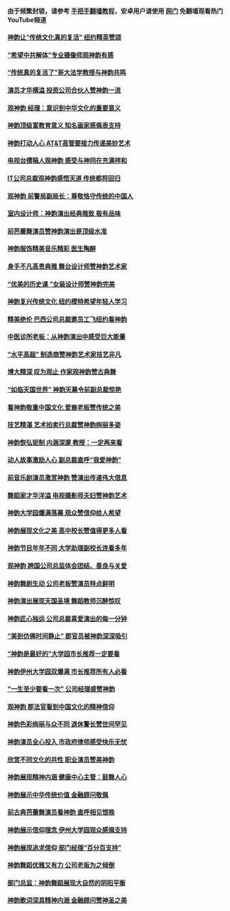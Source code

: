 #### 由于频繁封锁，请参考 [手把手翻墙教程](https://github.com/gfw-breaker/guides/wiki/)，安卓用户请使用 [网门](https://github.com/gfw-breaker/nogfw/blob/master/dl.md?t=02211200) 免翻墙观看热门YouTube频道 

#### [神韵让“传统文化真的复活” 纽约精英赞颂](../pages/nf4778/n11935011.md?t=02211200) 

#### [“希望中共解体”专业摄像师观神韵有感](../pages/nf4778/n11935010.md?t=02211200) 

#### [“传统真的复活了”哥大法学教授与神韵共鸣](../pages/nf4778/n11934867.md?t=02211200) 

#### [演员才华横溢 投资公司合伙人赞神韵一流](../pages/nf4778/n11934882.md?t=02211200) 

#### [观神韵 经理：意识到中华文化的重要意义](../pages/nf4778/n11934862.md?t=02211200) 

#### [神韵顶级富教育意义 知名画家感佩表支持](../pages/nf4778/n11934812.md?t=02211200) 

#### [神韵打动人心 AT&T高管要接力传递美妙艺术](../pages/nf4778/n11934595.md?t=02211200) 

#### [电视台撰稿人观神韵 感受与神同在充满祥和](../pages/nf4778/n11934801.md?t=02211200) 

#### [IT公司总裁观神韵感悟天道 传统都将回归](../pages/nf4778/n11934752.md?t=02211200) 

#### [观神韵 前警局副局长：尊敬恪守传统的中国人](../pages/nf4778/n11934652.md?t=02211200) 

#### [室内设计师：神韵演出经典雅致 极有品味](../pages/nf4778/n11934708.md?t=02211200) 

#### [前芭蕾舞演员赞神韵演出是顶级水准](../pages/nf4778/n11934576.md?t=02211200) 

#### [神韵服饰精美音乐精彩 医生陶醉](../pages/nf4778/n11934627.md?t=02211200) 

#### [身手不凡高贵典雅 舞台设计师赞神韵艺术家](../pages/nf4778/n11934604.md?t=02211200) 

#### [“优美的历史课 ”女装设计师赞神韵完美](../pages/nf4778/n11934578.md?t=02211200) 

#### [神韵复兴传统文化 纽约模特希望年轻人学习](../pages/nf4778/n11934496.md?t=02211200) 

#### [精美绝伦 巴西公司总裁邀员工飞纽约看神韵](../pages/nf4778/n11934541.md?t=02211200) 

#### [中医诊所老板：从神韵演出中感受巨大能量](../pages/nf4778/n11934376.md?t=02211200) 

#### [“水平高超” 制造商赞神韵艺术家技艺非凡](../pages/nf4778/n11934321.md?t=02211200) 

#### [博大精深 叹为观止 作家观神韵赞古典舞](../pages/nf4778/n11934031.md?t=02211200) 

#### [“如临天国世界” 神韵天幕令前副总裁惊艳](../pages/nf4778/n11934246.md?t=02211200) 

#### [看神韵敬重中国文化 爱裔老板赞传统之美](../pages/nf4778/n11934191.md?t=02211200) 

#### [技艺精湛 艺术拍卖行总裁赞神韵绚丽多姿](../pages/nf4778/n11934176.md?t=02211200) 

#### [神韵恢弘钜制 内涵深邃 教授：一定再来看](../pages/nf4778/n11933856.md?t=02211200) 

#### [动人故事激励人心 副总裁直呼“我爱神韵”](../pages/nf4778/n11933705.md?t=02211200) 

#### [前音乐剧演员激赏神韵 赞演出传递伟大信息](../pages/nf4778/n11933769.md?t=02211200) 

#### [舞蹈家才华洋溢 电视摄影师夫妇赞神韵艺术](../pages/nf4778/n11933314.md?t=02211200) 

#### [神韵大学园爆满落幕 观众赞信仰给人希望](../pages/nf4778/n11927141.md?t=02211200) 

#### [神韵展现文化之美 高中校长赞值得更多人看](../pages/nf4778/n11926417.md?t=02211200) 

#### [神韵节目年年不同 大学助理副校长连看多年](../pages/nf4778/n11926208.md?t=02211200) 

#### [观神韵 跨国公司总监体会团结、善良与关爱](../pages/nf4778/n11926193.md?t=02211200) 

#### [神韵舞剧生动 公司老板赞演员特点鲜明](../pages/nf4778/n11926064.md?t=02211200) 

#### [神韵演出展现天国圣境 舞蹈教师沉醉惊叹](../pages/nf4778/n11926044.md?t=02211200) 

#### [神韵匠心独运 公司总裁喜爱演出的每一分钟](../pages/nf4778/n11925750.md?t=02211200) 

#### [“美到仿佛时间静止” 郡官员被神韵深深吸引](../pages/nf4778/n11924933.md?t=02211200) 

#### [“神韵是最好的”大学园市长推荐一定要看](../pages/nf4778/n11924849.md?t=02211200) 

#### [神韵伊州大学园双爆满 市长推荐所有人必看](../pages/nf4778/n11925014.md?t=02211200) 

#### [“一生至少要看一次” 公司经理盛赞神韵](../pages/nf4778/n11924641.md?t=02211200) 

#### [观神韵 郡法官看到中国文化的精神信仰](../pages/nf4778/n11924373.md?t=02211200) 

#### [神韵色彩绚丽与众不同 退休警长赞世间罕见](../pages/nf4778/n11924104.md?t=02211200) 

#### [神韵演员全心投入 市政府律师感受快乐无忧](../pages/nf4778/n11924247.md?t=02211200) 

#### [欣赏不同文化的共性 职业演员赞美神韵](../pages/nf4778/n11923908.md?t=02211200) 

#### [神韵展现精神内涵 健康中心主管：鼓舞人心](../pages/nf4778/n11923903.md?t=02211200) 

#### [神韵展示中华传统价值 金融顾问敬佩](../pages/nf4778/n11923932.md?t=02211200) 

#### [前古典芭蕾舞演员看神韵 直呼相见恨晚](../pages/nf4778/n11923858.md?t=02211200) 

#### [神韵展示信仰理念 伊州大学园观众感佩支持](../pages/nf4778/n11922960.md?t=02211200) 

#### [神韵展现追求信仰 部门经理“百分百支持”](../pages/nf4778/n11922866.md?t=02211200) 

#### [神韵舞蹈优雅又有力 公司老板为之倾倒](../pages/nf4778/n11922770.md?t=02211200) 

#### [部门总监：神韵舞蹈展现大自然的阴阳平衡](../pages/nf4778/n11922516.md?t=02211200) 

#### [神韵歌词深具精神内涵 金融顾问赞神圣之美](../pages/nf4778/n11922496.md?t=02211200) 

